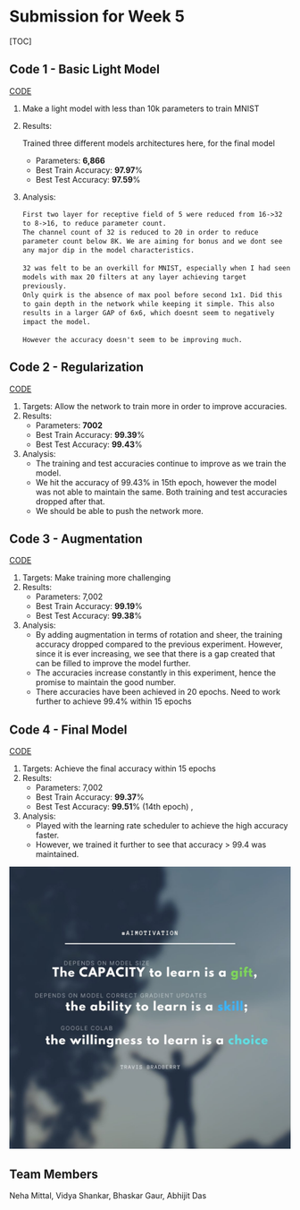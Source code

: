 # Submission for Week 5
[TOC]



## Code 1 - Basic Light Model

[CODE](https://github.com/MittalNeha/Extensive_Vision_AI6/blob/main/week5/Session_5_Bhaskar_exp1.ipynb)

1. Make a light model with less than 10k parameters to train MNIST

2. Results:

   Trained three different models architectures here, for the final model

   - Parameters: **6,866**
   - Best Train Accuracy: **97.97**%
   - Best Test Accuracy: **97.59**%

3. Analysis: 

   ```
   First two layer for receptive field of 5 were reduced from 16->32 to 8->16, to reduce parameter count.
   The channel count of 32 is reduced to 20 in order to reduce parameter count below 8K. We are aiming for bonus and we dont see any major dip in the model characteristics.
   
   32 was felt to be an overkill for MNIST, especially when I had seen models with max 20 filters at any layer achieving target previously.
   Only quirk is the absence of max pool before second 1x1. Did this to gain depth in the network while keeping it simple. This also results in a larger GAP of 6x6, which doesnt seem to negatively impact the model.
   
   However the accuracy doesn't seem to be improving much.
   ```



## Code 2 - Regularization

[CODE](https://github.com/MittalNeha/Extensive_Vision_AI6/blob/main/week5/Session_5_Bhaskar_exp2.ipynb)

1. Targets: Allow the network to train more in order to improve accuracies. 
2. Results:
   - Parameters: **7002**
   - Best Train Accuracy: **99.39**%
   - Best Test Accuracy: **99.43**%
3. Analysis: 
   - The training and test accuracies continue to improve as we train the model. 
   - We hit the accuracy of 99.43% in 15th epoch, however the model was not able to maintain the same. Both training and test accuracies dropped after that.
   - We should be able to push the network more.



## Code 3 - Augmentation

[CODE](https://github.com/MittalNeha/Extensive_Vision_AI6/blob/main/week5/Session_5_Bhaskar_exp3.ipynb)

1. Targets: Make training more challenging
2. Results:
   - Parameters: 7,002
   - Best Train Accuracy: **99.19**%
   - Best Test Accuracy: **99.38**%
3. Analysis: 
   - By adding augmentation in terms of rotation and sheer, the training accuracy dropped compared to the previous experiment. However, since it is ever increasing, we see that there is a gap created that can be filled to improve the model further.
   - The accuracies increase constantly in this experiment, hence the promise to maintain the good number.
   - There accuracies have been achieved in 20 epochs. Need to work further to achieve 99.4% within 15 epochs



## Code 4 - Final Model

[CODE](https://github.com/MittalNeha/Extensive_Vision_AI6/blob/main/week5/Session_5_Bhaskar_exp4.ipynb)

1. Targets: Achieve the final accuracy within 15 epochs
2. Results:
   - Parameters: 7,002
   - Best Train Accuracy: **99.37**%
   - Best Test Accuracy: **99.51**% (14th epoch) , 
3. Analysis: 
   - Played with the learning rate scheduler to achieve the high accuracy faster.
   - However, we trained it further to see that accuracy > 99.4 was maintained. 

<img src="https://github.com/MittalNeha/Extensive_Vision_AI6/blob/main/week5/images/CAPACITY.jpg?raw=false" style="zoom: 60%;" />

## Team Members

Neha Mittal, Vidya Shankar, Bhaskar Gaur, Abhijit Das
